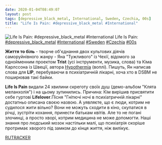 ```yaml
---
date: 2020-01-04T08:49:07
layout: post
tags: [depressive_black_metal, International, Sweden, Czechia, 00s]
title: "Life Is Pain: #depressive_black_metal #International"
---
```

![Life Is Pain: #depressive_black_metal #International](https://res.cloudinary.com/vast-space-unexplored/image/upload/photos/photo_843_04-01-2020_08-49-07.jpg)
Life Is Pain: [#depressive_black_metal](/tags/#depressive_black_metal) [#International](/tags/#International) [#Sweden](/tags/#Sweden) [#Czechia](/tags/#Czechia) [#00s](/tags/#00s)

**Життя то біль** - творче об&#39;єднання двох культових діячів саморуйнівного жанру - Яна &quot;Тужливого&quot; із Чехії, відомого за однойменним проектом **Trist** (усі інструменти, музика, слова) та Кіма Карлссона із Швеції, автора [Hypothermia](/2019-12-23-hypothermia--depressive-black-metal-sweden-swedish) (воплі). Пишуть, Ян написав слова для **LIP**, перебуваючи в психіатричній лікарні, хоча хто в DSBM не поширював такі байки.

**Life Is Pain** видали 24 хвилини скреготу своїх душ (демо-альбом &quot;Клята меланхолія&quot;) і на цьому зупинились. Причина: Кім вирішив присвятити себе гуртові **Lifelover**.Пісня &quot;Гнітючі ночі в психіатричній лікарні&quot; достатньо описана своєю назвою. А уявляєте, що є люди, котрим не судилося жити вільно? Вони не можуть сходити в кіно, скупатися в річці, зустріти кохання, принести батькам квітів. Але то не погані злочинці, а просто хворі, котрим медицина не може допомогти. Наші знання про людський мозок настільки малі, що психіатрія скоріше протримає хворого під замком до кінця життя, ніж вилікує.

[RUTRACKER](https://rutracker.org/forum/viewtopic.php?t=3702902)